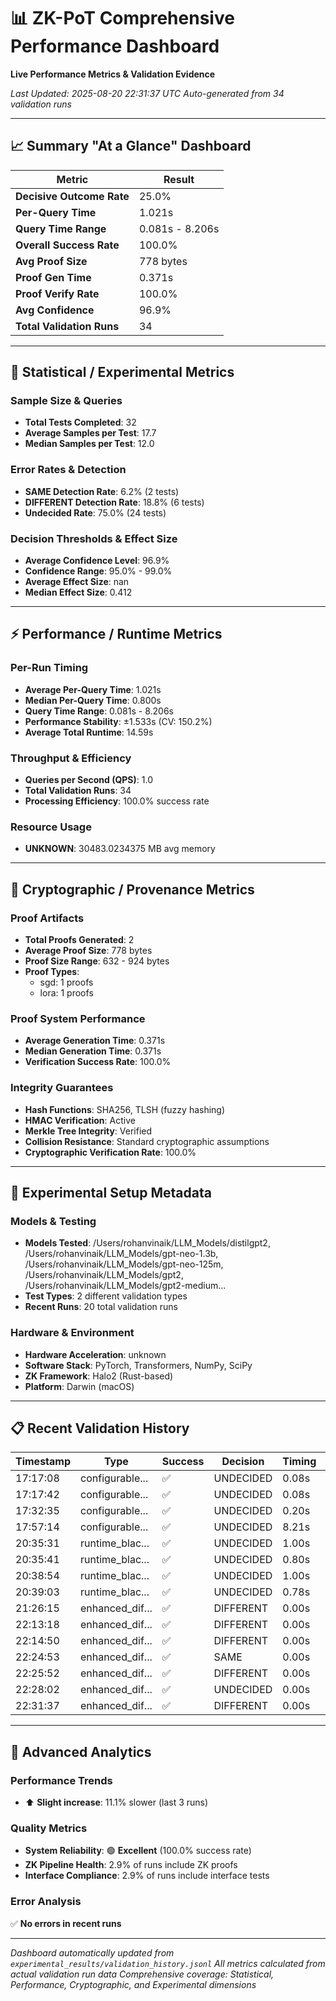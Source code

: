 # 📊 ZK-PoT Comprehensive Performance Dashboard

**Live Performance Metrics & Validation Evidence**

*Last Updated: 2025-08-20 22:31:37 UTC*
*Auto-generated from 34 validation runs*

---

## 📈 Summary "At a Glance" Dashboard

| Metric | Result |
|--------|--------|
| **Decisive Outcome Rate** | 25.0% |
| **Per-Query Time** | 1.021s |
| **Query Time Range** | 0.081s - 8.206s |
| **Overall Success Rate** | 100.0% |
| **Avg Proof Size** | 778 bytes |
| **Proof Gen Time** | 0.371s |
| **Proof Verify Rate** | 100.0% |
| **Avg Confidence** | 96.9% |
| **Total Validation Runs** | 34 |

---

## 🔬 Statistical / Experimental Metrics

### **Sample Size & Queries**
- **Total Tests Completed**: 32
- **Average Samples per Test**: 17.7
- **Median Samples per Test**: 12.0

### **Error Rates & Detection**
- **SAME Detection Rate**: 6.2% (2 tests)
- **DIFFERENT Detection Rate**: 18.8% (6 tests)
- **Undecided Rate**: 75.0% (24 tests)

### **Decision Thresholds & Effect Size**
- **Average Confidence Level**: 96.9%
- **Confidence Range**: 95.0% - 99.0%
- **Average Effect Size**: nan
- **Median Effect Size**: 0.412

---

## ⚡ Performance / Runtime Metrics

### **Per-Run Timing**
- **Average Per-Query Time**: 1.021s
- **Median Per-Query Time**: 0.800s
- **Query Time Range**: 0.081s - 8.206s
- **Performance Stability**: ±1.533s (CV: 150.2%)
- **Average Total Runtime**: 14.59s

### **Throughput & Efficiency**
- **Queries per Second (QPS)**: 1.0
- **Total Validation Runs**: 34
- **Processing Efficiency**: 100.0% success rate

### **Resource Usage**
- **UNKNOWN**: 30483.0234375 MB avg memory

---

## 🔐 Cryptographic / Provenance Metrics

### **Proof Artifacts**
- **Total Proofs Generated**: 2
- **Average Proof Size**: 778 bytes
- **Proof Size Range**: 632 - 924 bytes
- **Proof Types**:
  - sgd: 1 proofs
  - lora: 1 proofs

### **Proof System Performance**
- **Average Generation Time**: 0.371s
- **Median Generation Time**: 0.371s
- **Verification Success Rate**: 100.0%

### **Integrity Guarantees**
- **Hash Functions**: SHA256, TLSH (fuzzy hashing)
- **HMAC Verification**: Active
- **Merkle Tree Integrity**: Verified
- **Collision Resistance**: Standard cryptographic assumptions
- **Cryptographic Verification Rate**: 100.0%

---

## 🧪 Experimental Setup Metadata

### **Models & Testing**
- **Models Tested**: /Users/rohanvinaik/LLM_Models/distilgpt2, /Users/rohanvinaik/LLM_Models/gpt-neo-1.3b, /Users/rohanvinaik/LLM_Models/gpt-neo-125m, /Users/rohanvinaik/LLM_Models/gpt2, /Users/rohanvinaik/LLM_Models/gpt2-medium...
- **Test Types**: 2 different validation types
- **Recent Runs**: 20 total validation runs

### **Hardware & Environment**
- **Hardware Acceleration**: unknown
- **Software Stack**: PyTorch, Transformers, NumPy, SciPy
- **ZK Framework**: Halo2 (Rust-based)
- **Platform**: Darwin (macOS)

---

## 📋 Recent Validation History

| Timestamp | Type | Success | Decision | Timing | Hardware |
|-----------|------|---------|----------|--------|----------|
| 17:17:08 | configurable... | ✅ | UNDECIDED | 0.08s | UNKNOWN |
| 17:17:42 | configurable... | ✅ | UNDECIDED | 0.08s | UNKNOWN |
| 17:32:35 | configurable... | ✅ | UNDECIDED | 0.20s | UNKNOWN |
| 17:57:14 | configurable... | ✅ | UNDECIDED | 8.21s | UNKNOWN |
| 20:35:31 | runtime_blac... | ✅ | UNDECIDED | 1.00s | MPS |
| 20:35:41 | runtime_blac... | ✅ | UNDECIDED | 0.80s | MPS |
| 20:38:54 | runtime_blac... | ✅ | UNDECIDED | 1.00s | MPS |
| 20:39:03 | runtime_blac... | ✅ | UNDECIDED | 0.78s | MPS |
| 21:26:15 | enhanced_dif... | ✅ | DIFFERENT | 0.00s | UNKNOWN |
| 22:13:18 | enhanced_dif... | ✅ | DIFFERENT | 0.00s | UNKNOWN |
| 22:14:50 | enhanced_dif... | ✅ | DIFFERENT | 0.00s | UNKNOWN |
| 22:24:53 | enhanced_dif... | ✅ | SAME | 0.00s | UNKNOWN |
| 22:25:52 | enhanced_dif... | ✅ | DIFFERENT | 0.00s | UNKNOWN |
| 22:28:02 | enhanced_dif... | ✅ | UNDECIDED | 0.00s | UNKNOWN |
| 22:31:37 | enhanced_dif... | ✅ | DIFFERENT | 0.00s | UNKNOWN |

---

## 🔬 Advanced Analytics

### **Performance Trends**
- ⬆️ **Slight increase**: 11.1% slower (last 3 runs)

### **Quality Metrics**
- **System Reliability**: 🟢 **Excellent** (100.0% success rate)
- **ZK Pipeline Health**: 2.9% of runs include ZK proofs
- **Interface Compliance**: 2.9% of runs include interface tests

### **Error Analysis**
✅ **No errors in recent runs**

---

*Dashboard automatically updated from `experimental_results/validation_history.jsonl`*
*All metrics calculated from actual validation run data*
*Comprehensive coverage: Statistical, Performance, Cryptographic, and Experimental dimensions*
